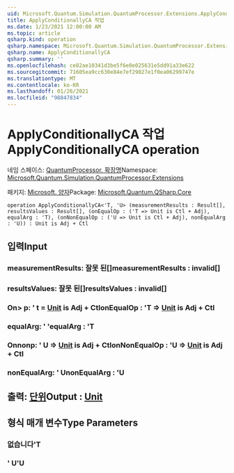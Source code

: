 ```yaml
---
uid: Microsoft.Quantum.Simulation.QuantumProcessor.Extensions.ApplyConditionallyCA
title: ApplyConditionallyCA 작업
ms.date: 1/23/2021 12:00:00 AM
ms.topic: article
qsharp.kind: operation
qsharp.namespace: Microsoft.Quantum.Simulation.QuantumProcessor.Extensions
qsharp.name: ApplyConditionallyCA
qsharp.summary: ''
ms.openlocfilehash: ce82ae10341d3be5f6e0e025631e5dd91a33e622
ms.sourcegitcommit: 71605ea9cc630e84e7ef29027e1f0ea06299747e
ms.translationtype: MT
ms.contentlocale: ko-KR
ms.lasthandoff: 01/26/2021
ms.locfileid: "98847834"
---
```

# <a name="applyconditionallyca-operation"></a><span data-ttu-id="4f3c4-102">ApplyConditionallyCA 작업</span><span class="sxs-lookup"><span data-stu-id="4f3c4-102">ApplyConditionallyCA operation</span></span>

<span data-ttu-id="4f3c4-103">네임 스페이스: [QuantumProcessor. 확장명](xref:Microsoft.Quantum.Simulation.QuantumProcessor.Extensions)</span><span class="sxs-lookup"><span data-stu-id="4f3c4-103">Namespace: [Microsoft.Quantum.Simulation.QuantumProcessor.Extensions](xref:Microsoft.Quantum.Simulation.QuantumProcessor.Extensions)</span></span>

<span data-ttu-id="4f3c4-104">패키지: [Microsoft. 양자](https://nuget.org/packages/Microsoft.Quantum.QSharp.Core)</span><span class="sxs-lookup"><span data-stu-id="4f3c4-104">Package: [Microsoft.Quantum.QSharp.Core](https://nuget.org/packages/Microsoft.Quantum.QSharp.Core)</span></span>




```qsharp
operation ApplyConditionallyCA<'T, 'U> (measurementResults : Result[], resultsValues : Result[], (onEqualOp : ('T => Unit is Ctl + Adj), equalArg : 'T), (onNonEqualOp : ('U => Unit is Ctl + Adj), nonEqualArg : 'U)) : Unit is Adj + Ctl
```


## <a name="input"></a><span data-ttu-id="4f3c4-105">입력</span><span class="sxs-lookup"><span data-stu-id="4f3c4-105">Input</span></span>

### <a name="measurementresults--__invalidresult__"></a><span data-ttu-id="4f3c4-106">measurementResults: __잘못 <Result> 된__[]</span><span class="sxs-lookup"><span data-stu-id="4f3c4-106">measurementResults : __invalid<Result>__[]</span></span>




### <a name="resultsvalues--__invalidresult__"></a><span data-ttu-id="4f3c4-107">resultsValues: __잘못 <Result> 된__[]</span><span class="sxs-lookup"><span data-stu-id="4f3c4-107">resultsValues : __invalid<Result>__[]</span></span>




### <a name="onequalop--t--unit--is-adj--ctl"></a><span data-ttu-id="4f3c4-108">On> p: ' t = [Unit](xref:microsoft.quantum.lang-ref.unit)  is Adj + Ctl</span><span class="sxs-lookup"><span data-stu-id="4f3c4-108">onEqualOp : 'T => [Unit](xref:microsoft.quantum.lang-ref.unit)  is Adj + Ctl</span></span>




### <a name="equalarg--t"></a><span data-ttu-id="4f3c4-109">equalArg: ' '</span><span class="sxs-lookup"><span data-stu-id="4f3c4-109">equalArg : 'T</span></span>




### <a name="onnonequalop--u--unit--is-adj--ctl"></a><span data-ttu-id="4f3c4-110">Onnonp: ' U => [Unit](xref:microsoft.quantum.lang-ref.unit)  is Adj + Ctl</span><span class="sxs-lookup"><span data-stu-id="4f3c4-110">onNonEqualOp : 'U => [Unit](xref:microsoft.quantum.lang-ref.unit)  is Adj + Ctl</span></span>




### <a name="nonequalarg--u"></a><span data-ttu-id="4f3c4-111">nonEqualArg: ' U</span><span class="sxs-lookup"><span data-stu-id="4f3c4-111">nonEqualArg : 'U</span></span>





## <a name="output--unit"></a><span data-ttu-id="4f3c4-112">출력: [단위](xref:microsoft.quantum.lang-ref.unit)</span><span class="sxs-lookup"><span data-stu-id="4f3c4-112">Output : [Unit](xref:microsoft.quantum.lang-ref.unit)</span></span>



## <a name="type-parameters"></a><span data-ttu-id="4f3c4-113">형식 매개 변수</span><span class="sxs-lookup"><span data-stu-id="4f3c4-113">Type Parameters</span></span>

### <a name="t"></a><span data-ttu-id="4f3c4-114">없습니다</span><span class="sxs-lookup"><span data-stu-id="4f3c4-114">'T</span></span>


### <a name="u"></a><span data-ttu-id="4f3c4-115">' U</span><span class="sxs-lookup"><span data-stu-id="4f3c4-115">'U</span></span>

